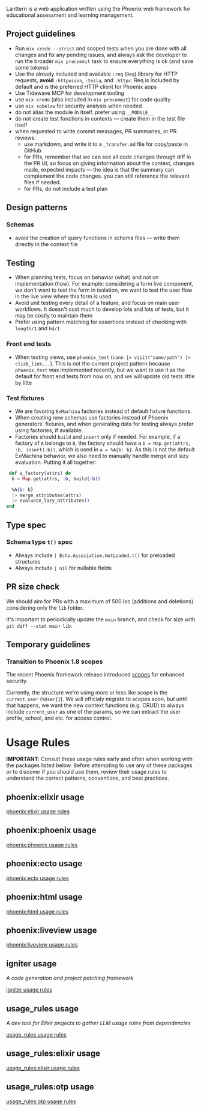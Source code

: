 Lanttern is a web application written using the Phoenix web framework for educational assessment and learning management.

## Project guidelines

- Run `mix credo --strict` and scoped tests when you are done with all changes and fix any pending issues, and always ask the developer to run the broader `mix precommit` task to ensure everything is ok (and save some tokens)
- Use the already included and available `:req` (`Req`) library for HTTP requests, **avoid** `:httpoison`, `:tesla`, and `:httpc`. Req is included by default and is the preferred HTTP client for Phoenix apps
- Use Tidewave MCP for development tooling
- use `mix credo` (also included in `mix precommit`) for code quality
- use `mix sobelow` for security analysis when needed
- do not alias the module in itself. prefer using `__MODULE__`
- do not create test functions in contexts — create them in the test file itself
- when requested to write commit messages, PR summaries, or PR reviews:
  - use markdown, and write it to a `_transfer.md` file for copy/paste in GitHub
  - for PRs, remember that we can see all code changes through diff in the PR UI, so focus on giving information about the context, changes made, expected impacts — the idea is that the summary can complement the code changes. you can still reference the relevant files if needed.
  - for PRs, do not include a test plan

## Design patterns

### Schemas

- avoid the creation of query functions in schema files — write them directly in the context file

## Testing

- When planning tests, focus on behavior (what) and not on implementation (how). For example: considering a form live component, we don't want to test the form in isolation, we want to test the user flow in the live view where this form is used
- Avoid unit testing every detail of a feature, and focus on main user workflows. It doesn't cost much to develop lots and lots of tests, but it may be costly to maintain them
- Prefer using pattern matching for assertions instead of checking with `length/1` and `hd/1`

### Front end tests

- When testing views, use `phoenix_test` (`conn |> visit("some/path") |> click_link...`). This is not the current project pattern because `phoenix_test` was implemented recently, but we want to use it as the default for front end tests from now on, and we will update old tests little by litte

### Test fixtures

- We are favoring `ExMachina` factories instead of default fixture functions.
- When creating new schemas use factories instead of Phoenix generators' fixtures, and when generating data for testing always prefer using factories, if available.
- Factories should `build` and `insert` only if needed. For example, if a factory of `A` belongs to `B`, the factory should have a `b = Map.get(attrs, :b, insert(:b))`, which is used in `a = %A{b: b}`. As this is not the default ExMachina behavior, we also need to manually handle merge and lazy evaluation. Putting it all together:

```elixir
 def a_factory(attrs) do
  b = Map.get(attrs, :b, build(:b))

  %A{b: b}
  |> merge_attributes(attrs)
  |> evaluate_lazy_attributes()
end
 ```

## Type spec

### Schema type `t()` spec

- Always include `| Ecto.Association.NotLoaded.t()` for preloaded structures
- Always include `| nil` for nullable fields

## PR size check

We should aim for PRs with a maximum of 500 loc (additions and deletions) considering only the `lib` folder.

It's important to periodically update the `main` branch, and check for size with `git diff --stat main lib`.

## Temporary guidelines

### Transition to Phoenix 1.8 scopes

The recent Phoenix framework release introduced [scopes](https://hexdocs.pm/phoenix/scopes.html) for enhanced security.

Currently, the structure we're using more or less like scope is the `current_user` (`%User{}`).
We will officialy migrate to scopes soon, but until that happens, we want the new context functions (e.g. CRUD) to
always include `current_user` as one of the params, so we can extract the user profile, school, and etc. for
access control.

<!-- usage-rules-start -->
<!-- usage-rules-header -->
# Usage Rules

**IMPORTANT**: Consult these usage rules early and often when working with the packages listed below.
Before attempting to use any of these packages or to discover if you should use them, review their
usage rules to understand the correct patterns, conventions, and best practices.
<!-- usage-rules-header-end -->

<!-- phoenix:elixir-start -->
## phoenix:elixir usage

[phoenix:elixir usage rules](deps/phoenix/usage-rules/elixir.md)
<!-- phoenix:elixir-end -->
<!-- phoenix:phoenix-start -->
## phoenix:phoenix usage

[phoenix:phoenix usage rules](deps/phoenix/usage-rules/phoenix.md)
<!-- phoenix:phoenix-end -->
<!-- phoenix:ecto-start -->
## phoenix:ecto usage

[phoenix:ecto usage rules](deps/phoenix/usage-rules/ecto.md)
<!-- phoenix:ecto-end -->
<!-- phoenix:html-start -->
## phoenix:html usage

[phoenix:html usage rules](deps/phoenix/usage-rules/html.md)
<!-- phoenix:html-end -->
<!-- phoenix:liveview-start -->
## phoenix:liveview usage

[phoenix:liveview usage rules](deps/phoenix/usage-rules/liveview.md)
<!-- phoenix:liveview-end -->
<!-- igniter-start -->
## igniter usage

_A code generation and project patching framework_

[igniter usage rules](deps/igniter/usage-rules.md)
<!-- igniter-end -->
<!-- usage_rules-start -->
## usage_rules usage

_A dev tool for Elixir projects to gather LLM usage rules from dependencies_

[usage_rules usage rules](deps/usage_rules/usage-rules.md)
<!-- usage_rules-end -->
<!-- usage_rules:elixir-start -->
## usage_rules:elixir usage

[usage_rules:elixir usage rules](deps/usage_rules/usage-rules/elixir.md)
<!-- usage_rules:elixir-end -->
<!-- usage_rules:otp-start -->
## usage_rules:otp usage

[usage_rules:otp usage rules](deps/usage_rules/usage-rules/otp.md)
<!-- usage_rules:otp-end -->
<!-- usage-rules-end -->
